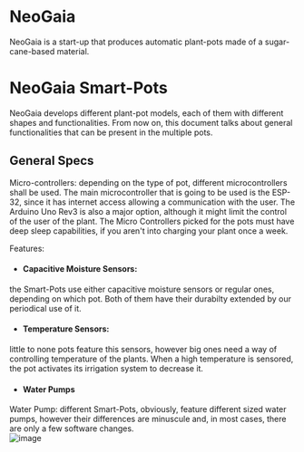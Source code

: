 # NeoGaia
NeoGaia is a start-up that produces automatic plant-pots made of a sugar-cane-based material. 

# NeoGaia Smart-Pots 
NeoGaia develops different plant-pot models, each of them with different shapes and functionalities.
From now on, this document talks about general functionalities that can be present in the multiple pots.

## General Specs
Micro-controllers: depending on the type of pot, different microcontrollers shall be used. The main microcontroller that is going to be used is the ESP-32, since it
has internet access allowing a communication with the user. The Arduino Uno Rev3 is also a major option, although it might limit the control of the user of the plant.
The Micro Controllers picked for the pots must have deep sleep capabilities, if you aren't into charging your plant once a week.

Features:  
 - #### Capacitive Moisture Sensors:
the Smart-Pots use either capacitive moisture sensors or regular ones, depending on which pot. Both of them have their durabilty extended by our periodical use of it.
 - #### Temperature Sensors: 
little to none pots feature this sensors, however big ones need a way of controlling temperature of the plants. When a high temperature is sensored, the pot activates its irrigation system to decrease it.
 - #### Water Pumps
Water Pump: different Smart-Pots, obviously, feature different sized water pumps, however their differences are minuscule and, in most cases, there are only a few software changes.   
![image ](https://github.com/user-attachments/assets/d9cf12df-7039-481f-99fc-f1103f39b274)
